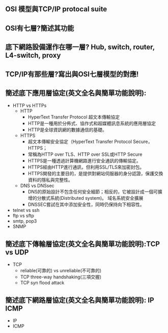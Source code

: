 ## OSI 模型與TCP/IP protocal suite

## OSI有七層?簡述其功能

## 底下網路設備運作在哪一層? Hub, switch, router, L4-switch, proxy
## TCP/IP有那些層?寫出與OSI七層模型的對應!

## 簡述底下應用層協定(英文全名與簡單功能說明):
- HTTP vs HTTPs
  - HTTP
    - HyperText Transfer Protocol 超文本傳輸協定
    - HTTP是一種用於分佈式、協作式和超媒體訊息系統的應用層協定
    - HTTP是全球資訊網的數據通信的基礎。
  - HTTPS
    - 超文本傳輸安全協定（HyperText Transfer Protocol Secure，HTTPS；
    - 常稱為HTTP over TLS、HTTP over SSL或HTTP Secure
    - HTTPS是一種透過計算機網路進行安全通訊的傳輸協定。
    - HTTPS經由HTTP進行通訊，但利用SSL/TLS來加密封包。
    - HTTPS開發的主要目的，是提供對網站伺服器的身分認證，保護交換資料的隱私與完整性。
  - DNS vs DNSsec
    - DNS的原始設計不包含任何安全細節；相反的，它被設計成一個可擴增的分散式系統(Distributed system)。 域名系統安全擴展
    - DNSSEC嘗試在其中添加安全性，同時仍保持向下相容性。
- telnet vs ssh
- ftp vs sftp
- smtp, pop3
- SNMP

## 簡述底下傳輸層協定(英文全名與簡單功能說明):TCP vs UDP
- TCP
  - reliable(可靠的) vs unreliable(不可靠的)
  - TCP three-way handshaking(三項交握)  
  - TCP syn flood attack

## 簡述底下網路層協定(英文全名與簡單功能說明): IP   ICMP
- IP
- ICMP

